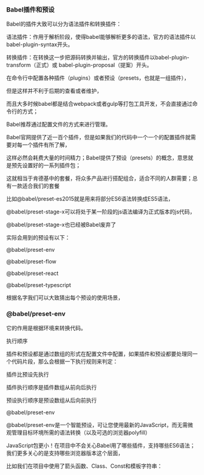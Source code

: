 ### Babel插件和预设

Babel的插件大致可以分为语法插件和转换插件：

语法插件：作用于解析阶段，使得babel能够解析更多的语法，官方的语法插件以babel-plugin-syntax开头。

转换插件：在转换这一步把源码转换并输出，官方的转换插件以babel-plugin-transform（正式）或 babel-plugin-proposal（提案）开头。

在命令行中配置各种插件（plugins）或者预设（presets，也就是一组插件），

但是这样并不利于后期的查看或者维护，

而且大多时候babel都是结合webpack或者gulp等打包工具开发，不会直接通过命令行的方式；

Babel推荐通过配置文件的方式来进行管理。

Babel官网提供了近一百个插件，但是如果我们的代码中一个一个的配置插件就需要对每一个插件有所了解，

这样必然会耗费大量的时间精力；Babel提供了预设（presets）的概念，意思就是预先设置好的一系列插件包；

这就相当于肯德基中的套餐，将众多产品进行搭配组合，适合不同的人群需要；总有一款适合我们的套餐

比如@babel/preset-es2015就是用来将部分ES6语法转换成ES5语法，

@babel/preset-stage-x可以将处于某一阶段的js语法编译为正式版本的js代码，

@babel/preset-stage-x也已经被Babel废弃了

实际会用到的预设有以下：

@babel/preset-env

@babel/preset-flow

@babel/preset-react

@babel/preset-typescript

根据名字我们可以大致猜出每个预设的使用场景，

### @babel/preset-env

它的作用是根据环境来转换代码。

执行顺序

插件和预设都是通过数组的形式在配置文件中配置，如果插件和预设都要处理同一个代码片段，那么会根据一下执行规则来判定：

插件比预设先执行

插件执行顺序是插件数组从前向后执行

预设执行顺序是预设数组从后向前执行

@babel/preset-env

@babel/preset-env是一个智能预设，可让您使用最新的JavaScript，而无需微观管理目标环境所需的语法转换（以及可选的浏览器polyfill）

JavaScript包更小！在项目中不会关心Babel用了哪些插件，支持哪些ES6语法；我们更多关心的是支持哪些浏览器版本这个层面，

比如我们在项目中使用了箭头函数、Class、Const和模板字符串：
